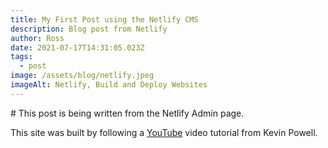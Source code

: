 ```yaml
---
title: My First Post using the Netlify CMS
description: Blog post from Netlify
author: Ross
date: 2021-07-17T14:31:05.023Z
tags:
  - post
image: /assets/blog/netlify.jpeg
imageAlt: Netlify, Build and Deploy Websites
---
```

\# This post is being written from the Netlify Admin page.  

This site was built by following a [YouTube](https://www.youtube.com/watch?v=4wD00RT6d-g) video tutorial from Kevin Powell.